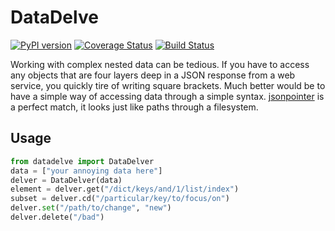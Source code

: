 # DataDelve
[![PyPI version](https://badge.fury.io/py/datadelve.svg)](https://badge.fury.io/py/datadelve)
[![Coverage Status](https://coveralls.io/repos/github/the-nick-of-time/datadelve/badge.svg?branch=master)](https://coveralls.io/github/the-nick-of-time/datadelve?branch=master)
[![Build Status](https://travis-ci.org/the-nick-of-time/datadelve.svg?branch=master)](https://travis-ci.org/the-nick-of-time/datadelve)

Working with complex nested data can be tedious. If you have to access any objects that are four layers deep in a JSON response from a web service, you quickly tire of writing square brackets.
Much better would be to have a simple way of accessing data through a simple syntax. 
[jsonpointer](https://tools.ietf.org/html/rfc6901) is a perfect match, it looks just like paths through a filesystem.

## Usage
```python
from datadelve import DataDelver
data = ["your annoying data here"]
delver = DataDelver(data)
element = delver.get("/dict/keys/and/1/list/index")
subset = delver.cd("/particular/key/to/focus/on")
delver.set("/path/to/change", "new")
delver.delete("/bad")
```
